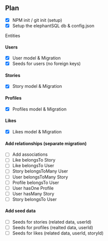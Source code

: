 ## Plan

- [x] NPM init / git init (setup)
- [x] Setup the elephantSQL db & config.json

Entities

#### Users

- [x] User model & Migration
- [x] Seeds for users (no foreign keys)

#### Stories

- [x] Story model & Migration

#### Profiles

- [x] Profiles model & Migration

#### Likes

- [x] Likes model & Migration

#### Add relationships (separate migration)

- [ ] Add associations
- [ ] Like belongsTo Story
- [ ] Like belongsTo User
- [ ] Story belongsToMany User
- [ ] User belongsToMany Story
- [ ] Profile belongsTo User
- [ ] User hasOne Profile
- [ ] User hasMany Story
- [ ] Story belongsTo User

#### Add seed data

- [ ] Seeds for stories (related data, userId)
- [ ] Seeds for profiles (realted data, userId)
- [ ] Seeds for likes (related data, userId, storyId)

